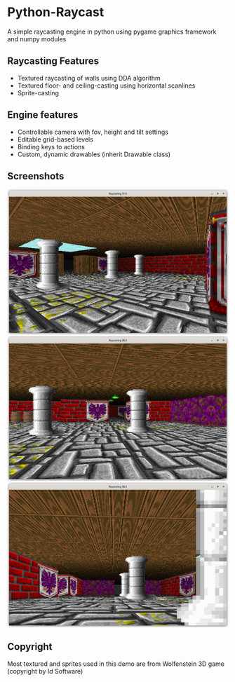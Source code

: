 # Python-Raycast
A simple raycasting engine in python using pygame graphics framework and numpy modules

## Raycasting Features
- Textured raycasting of walls using DDA algorithm
- Textured floor- and ceiling-casting using horizontal scanlines
- Sprite-casting

## Engine features
- Controllable camera with fov, height and tilt settings
- Editable grid-based levels
- Binding keys to actions
- Custom, dynamic drawables (inherit Drawable class)

## Screenshots
![screenshot_1](images/screenshot1.png)
![screenshot_2](images/screenshot2.png)
![screenshot_3](images/screenshot3.png)

## Copyright
Most textured and sprites used in this demo are from Wolfenstein 3D game (copyright by Id Software)
